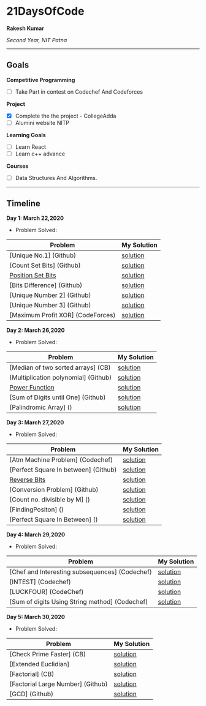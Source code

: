 # 21DaysOfCode

**Rakesh Kumar**

*Second Year, NIT Patna*

---

## Goals

**Competitive Programming**

- [ ] Take Part in contest on Codechef And Codeforces

**Project**
- [x] Complete the the project - CollegeAdda
- [ ] Alumini website NITP

**Learning Goals**
- [ ] Learn React
- [ ] Learn c++ advance

**Courses**
- [ ] Data Structures And Algorithms.

---

## Timeline

**Day 1: March 22,2020**

- Problem Solved:

|**Problem**| **My Solution**|
|-----------|----------------|
| [Unique No.1] (Github) | [solution](https://github.com/rk9155/100DaysOfCode/blob/master/UniqueNo1.java)|
| [Count Set Bits] (Github) | [solution](https://github.com/rk9155/100DaysOfCode/blob/master/BitsProblem/Countsetbits.java)|
| [Position Set Bits](Github) | [solution](https://github.com/rk9155/100DaysOfCode/blob/master/BitsProblem/PositionSetBits.java)|
| [Bits Difference] (Github) | [solution](https://github.com/rk9155/100DaysOfCode/blob/master/BitsProblem/BitDifference.java)|
| [Unique Number 2] (Github) | [solution](https://github.com/rk9155/100DaysOfCode/blob/master/UniQueNo2.java)|
| [Unique Number 3] (Github) | [solution](https://github.com/rk9155/100DaysOfCode/blob/master/UniQueNo3.java)|
| [Maximum Profit XOR] (CodeForces) | [solution](https://github.com/rk9155/100DaysOfCode/blob/master/MaxXoR.java)|


**Day 2: March 26,2020**

- Problem Solved:

|**Problem**| **My Solution**|
|-----------|----------------|
| [Median of two sorted arrays] (CB) | [solution](https://github.com/rk9155/100DaysOfCode/blob/master/MedianOfTwoSortedarray.java)|
| [Multiplication polynomial] (Github) | [solution](https://github.com/rk9155/100DaysOfCode/blob/master/MultiplicationOfPolynomial.java)|
| [Power Function](CB) | [solution](https://github.com/rk9155/100DaysOfCode/blob/master/Power.cpp)|
| [Sum of Digits until One] (Github) | [solution](https://github.com/rk9155/100DaysOfCode/blob/master/SumOfDigitsUntilOne.java)|
| [Palindromic Array] () | [solution](https://github.com/rk9155/100DaysOfCode/blob/master/PalindromicArray.java)|

**Day 3: March 27,2020**

- Problem Solved:

|**Problem**| **My Solution**|
|-----------|----------------|
| [Atm Machine Problem] (Codechef) | [solution](https://github.com/rk9155/100DaysOfCode/blob/master/AtmMachine.java)|
| [Perfect Square In between] (Github) | [solution](https://github.com/rk9155/100DaysOfCode/blob/master/PerfectSquareInBetween.java)|
| [Reverse BIts](CB) | [solution](https://github.com/rk9155/100DaysOfCode/blob/master/ReverseBits.java)|
| [Conversion Problem] (Github) | [solution](https://github.com/rk9155/100DaysOfCode/blob/master/Convert0TO5.java)|
| [Count no. divisible by M] () | [solution](https://github.com/rk9155/100DaysOfCode/blob/master/CountNoDivisiblebyM.java)|
| [FindingPositon] () | [solution](https://github.com/rk9155/100DaysOfCode/blob/master/FindingPosition.java)|
| [Perfect Square In Between] () | [solution](https://github.com/rk9155/100DaysOfCode/blob/master/PerfectSquareInBetween.java)|

**Day 4: March 29,2020**

- Problem Solved:

|**Problem**| **My Solution**|
|-----------|----------------|
| [Chef and Interesting subsequences] (Codechef) | [solution](https://github.com/rk9155/100DaysOfCode/blob/master/ChefAndInterestingSubsequences.java)|
| [INTEST] (Codechef) | [solution](https://github.com/rk9155/100DaysOfCode/blob/master/Intest.java)|
| [LUCKFOUR] (CodeChef) | [solution](https://github.com/rk9155/100DaysOfCode/blob/master/LUCKFOUR.java)|
| [Sum of digits Using String method] (Codechef) | [solution](https://github.com/rk9155/100DaysOfCode/blob/master/SumOfDigitsUsingString.java)|

**Day 5: March 30,2020**

- Problem Solved:

|**Problem**| **My Solution**|
|-----------|----------------|
| [Check Prime Faster] (CB) | [solution](https://github.com/rk9155/100DaysOfCode/blob/master/CheckPrimeFaster.java)|
| [Extended Euclidian] | [solution](https://github.com/rk9155/100DaysOfCode/blob/master/ExtendedEuclidian.java)|
| [Factorial] (CB) | [solution](https://github.com/rk9155/100DaysOfCode/blob/master/Factorial.java)|
| [Factorial Large Number] (Github) | [solution](https://github.com/rk9155/100DaysOfCode/blob/master/FactorialOfLargeNumber.java)|
| [GCD] (Github) | [solution](https://github.com/rk9155/100DaysOfCode/blob/master/GCD1.java)|







